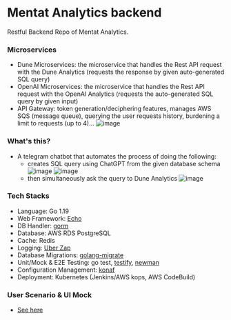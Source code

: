 # Mentat Analytics backend
Restful Backend Repo of Mentat Analytics.

### Microservices
* Dune Microservices: the microservice that handles the Rest API request with the Dune Analytics (requests the response by given auto-generated SQL query)
* OpenAI Microservices: the microservice that handles the Rest API request with the OpenAI Analytics (requests the auto-generated SQL query by given input)
* API Gateway: token generation/deciphering features, manages AWS SQS (message queue), querying the user requests history, burdening a limit to requests (up to 4)...
  ![image](https://user-images.githubusercontent.com/41055141/211517716-5b2873dc-1fe3-4324-b4ef-ac3d1316869b.png)

### What's this?
* A telegram chatbot that automates the process of doing the following:
    * creates SQL query using ChatGPT from the given database schema
      ![image](https://user-images.githubusercontent.com/41055141/211511821-b4271306-c826-4fc5-85c4-eee004da3f85.png)
      ![image](https://user-images.githubusercontent.com/41055141/211511850-beb55f11-3011-4228-947e-d761f7f6bc8b.png)
    * then simultaneously ask the query to Dune Analytics
      ![image](https://user-images.githubusercontent.com/41055141/211512766-c97f183b-242a-4c35-98d5-d66f91df3921.png)

### Tech Stacks
* Language: Go 1.19
* Web Framework: [Echo](https://echo.labstack.com/guide/customization/)
* DB Handler: [gorm](https://gorm.io/)
* Database: AWS RDS PostgreSQL
* Cache: Redis
* Logging: [Uber Zap](https://github.com/uber-go/zap)
* Database Migrations: [golang-migrate](https://github.com/golang-migrate/migrate)
* Unit/Mock & E2E Testing: go test, [testify](https://github.com/stretchr/testify), [newman](https://github.com/postmanlabs/newman)
* Configuration Management: [konaf](https://github.com/knadh/koanf)
* Deployment: Kubernetes (Jenkins/AWS kops, AWS CodeBuild)

### User Scenario & UI Mock
* [See here](https://github.com/mentat-analytics/backend/issues/2)
